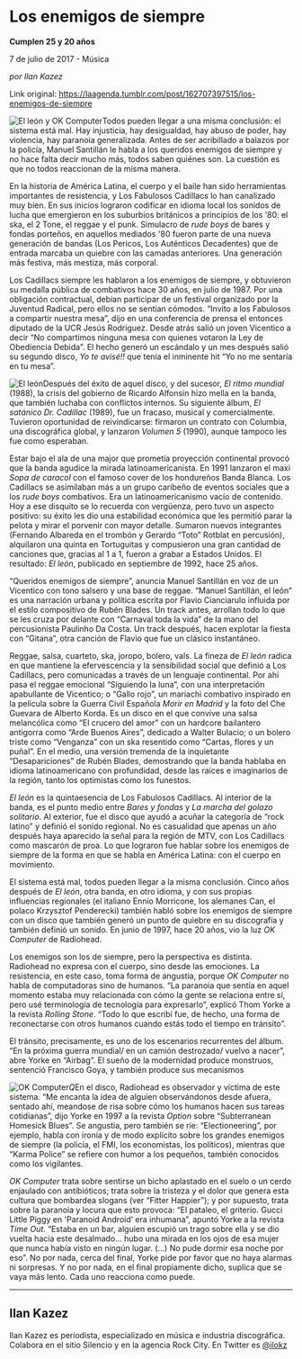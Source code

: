 # Los enemigos de siempre

**Cumplen 25 y 20 años**

7 de julio de 2017 - Música

_por Ilan Kazez_

Link original: https://laagenda.tumblr.com/post/162707397515/los-enemigos-de-siempre

![El león y OK Computer](https://64.media.tumblr.com/f3fe10a9ff2b0c6792b181f3e52e0a49/tumblr_inline_pk01o2i1OV1t6q87u_500.jpg)Todos pueden llegar a una misma conclusión: el sistema está mal. Hay injusticia, hay desigualdad, hay abuso de poder, hay violencia, hay paranoia generalizada. Antes de ser acribillado a balazos por la policía, Manuel Santillán le habla a los queridos enemigos de siempre y no hace falta decir mucho más, todos saben quiénes son. La cuestión es que no todos reaccionan de la misma manera.

En la historia de América Latina, el cuerpo y el baile han sido herramientas importantes de resistencia, y Los Fabulosos Cadillacs lo han canalizado muy bien. En sus inicios lograron codificar en idioma local los sonidos de lucha que emergieron en los suburbios británicos a principios de los ‘80: el ska, el 2 Tone, el reggae y el punk. Simulacro de *rude boys* de bares y fondas porteños, en aquellos mediados '80 fueron parte de una nueva generación de bandas (Los Pericos, Los Auténticos Decadentes) que de entrada marcaba un quiebre con las camadas anteriores. Una generación más festiva, más mestiza, más corporal.

Los Cadillacs siempre les hablaron a los enemigos de siempre, y obtuvieron su medalla pública de combativos hace 30 años, en julio de 1987. Por una obligación contractual, debían participar de un festival organizado por la Juventud Radical, pero ellos no se sentían cómodos. “Invito a los Fabulosos a compartir nuestra mesa”, dijo en una conferencia de prensa el entonces diputado de la UCR Jesús Rodríguez. Desde atrás salió un joven Vicentico a decir “No compartimos ninguna mesa con quienes votaron la Ley de Obediencia Debida”. El hecho generó un escándalo y un mes después salió su segundo disco, *Yo te avisé!!* que tenía el inminente hit “Yo no me sentaría en tu mesa”.

![El león](https://64.media.tumblr.com/66742cf33c736ee8ba7e0d13787d4bf6/tumblr_inline_pk01o3C8Tv1t6q87u_400.jpg)Después del éxito de aquel disco, y del sucesor, *El ritmo mundial* (1988), la crisis del gobierno de Ricardo Alfonsín hizo mella en la banda, que también luchaba con conflictos internos. Su siguiente álbum, *El satánico Dr. Cadillac* (1989), fue un fracaso, musical y comercialmente. Tuvieron oportunidad de reivindicarse: firmaron un contrato con Columbia, una discográfica global, y lanzaron *Volumen 5* (1990), aunque tampoco les fue como esperaban. 

Estar bajo el ala de una major que prometía proyección continental provocó que la banda agudice la mirada latinoamericanista. En 1991 lanzaron el maxi *Sopa de caracol* con el famoso cover de los hondureños Banda Blanca. Los Cadillacs se asimilaban más a un grupo caribeño de eventos sociales que a los *rude boys* combativos. Era un latinoamericanismo vacío de contenido. Hoy a ese disquito se lo recuerda con vergüenza, pero tuvo un aspecto positivo: su éxito les dio una estabilidad económica que les permitió parar la pelota y mirar el porvenir con mayor detalle. Sumaron nuevos integrantes (Fernando Albareda en el trombón y Gerardo “Toto” Rotblat en percusión), alquilaron una quinta en Tortuguitas y compusieron una gran cantidad de canciones que, gracias al 1 a 1, fueron a grabar a Estados Unidos. El resultado: *El león*, publicado en septiembre de 1992, hace 25 años.

“Queridos enemigos de siempre”, anuncia Manuel Santillán en voz de un Vicentico con tono salsero y una base de reggae. “Manuel Santillán, el león” es una narración urbana y política escrita por Flavio Cianciarulo influida por el estilo compositivo de Rubén Blades. Un track antes, arrollan todo lo que se les cruza por delante con “Carnaval toda la vida” de la mano del percusionista Paulinho Da Costa. Un track después, hacen explotar la fiesta con “Gitana”, otra canción de Flavio que fue un clásico instantáneo. 

Reggae, salsa, cuarteto, ska, joropo, bolero, vals. La fineza de *El león* radica en que mantiene la efervescencia y la sensibilidad social que definió a Los Cadillacs, pero comunicadas a través de un lenguaje continental. Por ahí pasa el reggae emocional “Siguiendo la luna”, con una interpretación apabullante de Vicentico; o “Gallo rojo”, un mariachi combativo inspirado en la película sobre la Guerra Civil Española *Morir en Madrid* y la foto del Che Guevara de Alberto Korda. Es un disco en el que convive una salsa melancólica como “El crucero del amor” con un hardcore bailantero antigorra como “Arde Buenos Aires”, dedicado a Walter Bulacio; o un bolero triste como “Venganza” con un ska resentido como “Cartas, flores y un puñal”. En el medio, una versión tremenda de la inquietante “Desapariciones” de Rubén Blades, demostrando que la banda hablaba en idioma latinoamericano con profundidad, desde las raíces e imaginarios de la región, tanto los optimistas como los funestos.

*El león* es la quintaesencia de Los Fabulosos Cadillacs. Al interior de la banda, es el punto medio entre *Bares y fondas* y *La marcha del golazo solitario*. Al exterior, fue el disco que ayudó a acuñar la categoría de “rock latino” y definió el sonido regional. No es casualidad que apenas un año después haya aparecido la señal para la región de MTV, con Los Cadillacs como mascarón de proa. Lo que lograron fue hablar sobre los enemigos de siempre de la forma en que se habla en América Latina: con el cuerpo en movimiento.

El sistema está mal, todos pueden llegar a la misma conclusión. Cinco años después de *El león*, otra banda, en otro idioma, y con sus propias influencias regionales (el italiano Ennio Morricone, los alemanes Can, el polaco Krzysztof Penderecki) también habló sobre los enemigos de siempre con un disco que también generó un punto de quiebre en su discografía y también definió un sonido. En junio de 1997, hace 20 años, vio la luz *OK Computer* de Radiohead.

Los enemigos son los de siempre, pero la perspectiva es distinta. Radiohead no expresa con el cuerpo, sino desde las emociones. La resistencia, en este caso, toma forma de angustia, porque *OK Computer* no habla de computadoras sino de humanos. “La paranoia que sentía en aquel momento estaba muy relacionada con cómo la gente se relaciona entre sí, pero usé terminología de tecnología para expresarlo”, explicó Thom Yorke a la revista *Rolling Stone*. “Todo lo que escribí fue, de hecho, una forma de reconectarse con otros humanos cuando estás todo el tiempo en tránsito”.

El tránsito, precisamente, es uno de los escenarios recurrentes del álbum. “En la próxima guerra mundial/ en un camión destrozado/ vuelvo a nacer”, abre Yorke en “Airbag”. El sueño de la modernidad produce monstruos, sentenció Francisco Goya, y también produce sus mecanismos


![OK Computer](https://64.media.tumblr.com/6acd6f697d1f90715dd2178421a7acac/tumblr_inline_pk01o3fTud1t6q87u_400.jpg)*Q*En el disco, Radiohead es observador y víctima de este sistema. “Me encanta la idea de alguien observándonos desde afuera, sentado ahí, meandose de risa sobre cómo los humanos hacen sus tareas cotidianas”, dijo Yorke en 1997 a la revista *Option* sobre “Subterranean Homesick Blues”. Se angustia, pero también se ríe: “Electioneering”, por ejemplo, habla con ironía y de modo explícito sobre los grandes enemigos de siempre (la policía, el FMI, los economistas, los políticos), mientras que “Karma Police” se refiere con humor a los pequeños, también conocidos como los vigilantes. 

*OK Computer* trata sobre sentirse un bicho aplastado en el suelo o un cerdo enjaulado con antibióticos; trata sobre la tristeza y el dolor que genera esta cultura que bombardea slogans (ver “Fitter Happier”); y por supuesto, trata sobre la paranoia y locura que esto provoca: “El pataleo, el griterío. Gucci Little Piggy en 'Paranoid Android’ era inhumana”, apuntó Yorke a la revista *Time Out*. “Estaba en un bar, alguien escupió un trago sobre ella y se dio vuelta hacia este desalmado… hubo una mirada en los ojos de esa mujer que nunca había visto en ningún lugar. (…) No pude dormir esa noche por eso”. No por nada, cerca del final, Yorke pide por favor que no haya alarmas ni sorpresas. Y no por nada, en el final propiamente dicho, suplica que se vaya más lento. Cada uno reacciona como puede.

  




---

 Ilan Kazez
-----------

 Ilan Kazez es periodista, especializado en música e industria discográfica. Colabora en el sitio Silencio y en la agencia Rock City. En Twitter es 
[@ilokz](https://twitter.com/ilokz?lang=es) 


